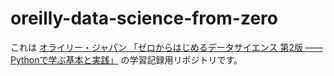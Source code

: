  # oreilly-data-science-from-zero

 これは [オライリー・ジャパン 「ゼロからはじめるデータサイエンス 第2版 ―― Pythonで学ぶ基本と実践」](https://www.oreilly.co.jp/books/9784873119113/) の学習記録用リポジトリです。
